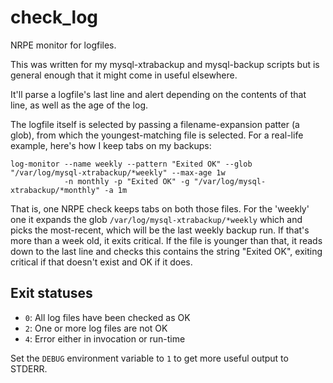 # check_log

NRPE monitor for logfiles.

This was written for my mysql-xtrabackup and mysql-backup scripts but is general
enough that it might come in useful elsewhere.

It'll parse a logfile's last line and alert depending on the contents of that line,
as well as the age of the log.

The logfile itself is selected by passing a filename-expansion patter (a glob), from
which the youngest-matching file is selected. For a real-life example, here's how I 
keep tabs on my backups:

    log-monitor --name weekly --pattern "Exited OK" --glob "/var/log/mysql-xtrabackup/*weekly" --max-age 1w
                -n monthly -p "Exited OK" -g "/var/log/mysql-xtrabackup/*monthly" -a 1m

That is, one NRPE check keeps tabs on both those files. For the 'weekly' one it expands
the glob `/var/log/mysql-xtrabackup/*weekly` which and picks the most-recent, which will
be the last weekly backup run. If that's more than a week old, it exits critical. If the
file is younger than that, it reads down to the last line and checks this contains the
string "Exited OK", exiting critical if that doesn't exist and OK if it does.


## Exit statuses

* `0`: All log files have been checked as OK
* `2`: One or more log files are not OK
* `4`: Error either in invocation or run-time

Set the `DEBUG` environment variable to `1` to get more useful output to STDERR.
